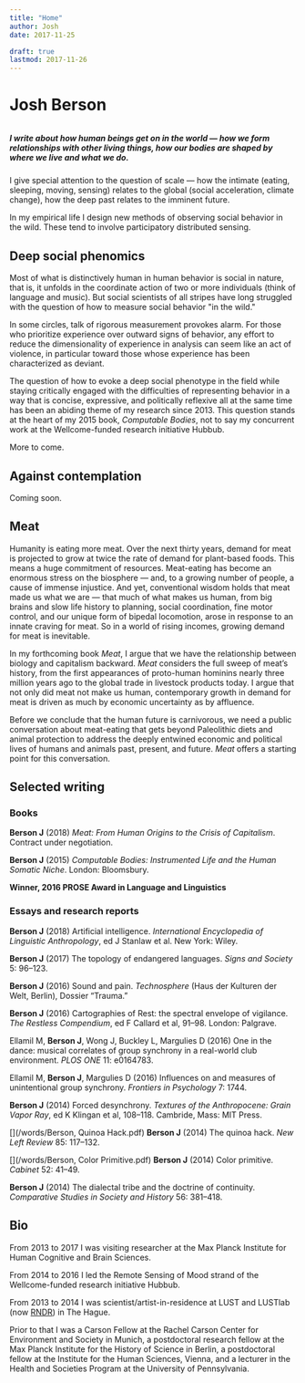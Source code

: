 ```yaml
---
title: "Home"
author: Josh
date: 2017-11-25

draft: true
lastmod: 2017-11-26
---
```


# Josh Berson

###### [<i class="fa fa-envelope-o" aria-hidden="true"></i>](mailto:josh@joshberson.net)

##### I write about how human beings get on in the world — how we form relationships with other living things, how our bodies are shaped by where we live and what we do.

I give special attention to the question of scale — how the intimate (eating, sleeping, moving, sensing) relates to the global (social acceleration, climate change), how the deep past relates to the imminent future.

In my empirical life I design new methods of observing social behavior in the wild. These tend to involve participatory distributed sensing.

## Deep social phenomics

Most of what is distinctively human in human behavior is social in nature, that is,
it unfolds in the coordinate action of two or more individuals (think of language and music).
But social scientists of all stripes have long struggled with the question of how
to measure social behavior "in the wild."

In some circles, talk of rigorous measurement provokes alarm.
For those who prioritize experience over outward signs of behavior, any effort to
reduce the dimensionality of experience in analysis can seem like an act of violence,
in particular toward those whose experience has been characterized as deviant.

The question of how to evoke a deep social phenotype in the field while staying
critically engaged with the difficulties of representing behavior in a way that is
concise, expressive, and politically reflexive all at the same time
has been an abiding theme of my research since 2013. This question stands at the heart
of my 2015 book, *Computable Bodies*, not to say my concurrent work at the Wellcome-funded
research initiative Hubbub.

More to come.

## Against contemplation

Coming soon.

## Meat

Humanity is eating more meat. Over the next thirty years, demand for meat is projected to grow at twice the rate of demand for plant-based foods. This means a huge commitment of resources. Meat-eating has become an enormous stress on the biosphere — and, to a growing number of people, a cause of immense injustice. And yet, conventional wisdom holds that meat made us what we are — that much of what makes us human, from big brains and slow life history to planning, social coordination, fine motor control, and our unique form of bipedal locomotion, arose in response to an innate craving for meat. So in a world of rising incomes, growing demand for meat is inevitable.

In my forthcoming book *Meat*, I argue that we have the relationship between biology and capitalism backward. *Meat* considers the full sweep of meat’s history, from the first appearances of proto-human hominins nearly three million years ago to the global trade in livestock products today. I argue that not only did meat not make us human, contemporary growth in demand for meat is driven as much by economic uncertainty as by affluence.

Before we conclude that the human future is carnivorous, we need a public conversation about meat-eating that gets beyond Paleolithic diets and animal protection to address the deeply entwined economic and political lives of humans and animals past, present, and future. *Meat* offers a starting point for this conversation.

## Selected writing

### Books

**Berson J**
(2018)
*Meat: From Human Origins to the Crisis of Capitalism*.
Contract under negotiation.

<span class="no">[<i class="fa fa-external-link" aria-hidden="true"></i>](http://www.bloomsbury.com/uk/computable-bodies-9781472527622/)</span>
**Berson J**
(2015)
*Computable Bodies: Instrumented Life and the Human Somatic Niche*.
London: Bloomsbury.

**Winner, 2016 PROSE Award in Language and Linguistics**

### Essays and research reports

**Berson J**
(2018)
Artificial intelligence. *International Encyclopedia of Linguistic Anthropology*, ed J Stanlaw et al. New York:
Wiley.

<span class="no">[<i class="fa fa-external-link" aria-hidden="true"></i>](http://www.journals.uchicago.edu/doi/full/10.1086/690621)</span>
**Berson J**
(2017)
The topology of endangered languages. *Signs and Society* 5: 96–123.

<span class="no">[<i class="fa fa-external-link" aria-hidden="true"></i>](https://goo.gl/Qn2HTI)</span>
**Berson J**
(2016)
Sound and pain. *Technosphere* (Haus der Kulturen der Welt, Berlin), Dossier “Trauma.”

<span class="no">[<i class="fa fa-external-link" aria-hidden="true"></i>](https://link.springer.com/chapter/10.1007/978-3-319-45264-7_11)</span>
**Berson J**
(2016)
Cartographies of Rest: the spectral envelope of vigilance. *The Restless Compendium*, ed F Callard et al,
91–98. London: Palgrave.

<span class="no">[<i class="fa fa-external-link" aria-hidden="true"></i>](https://doi.org/10.1371/journal.pone.0164783)</span>
Ellamil M, **Berson J**, Wong J, Buckley L, Margulies D
(2016)
One in the dance: musical correlates of group synchrony in a real-world club environment.
*PLOS ONE* 11: e0164783.

<span class="no">[<i class="fa fa-external-link" aria-hidden="true"></i>](https://doi.org/10.3389/fpsyg.2016.01744)</span>
Ellamil M, **Berson J**, Margulies D
(2016)
Influences on and measures of unintentional group synchrony.
*Frontiers in Psychology* 7: 1744.

<span class="no">[<i class="fa fa-external-link" aria-hidden="true"></i>](https://www.hkw.de/en/programm/projekte/2014/anthropozaenprojekt_ein_bericht/textures_of_the_anthropocene/2014_publikation_anthropozaen.php)</span>
**Berson J**
(2014)
Forced desynchrony. *Textures of the Anthropocene: Grain Vapor Ray*, ed K Klingan et al, 108–118.
Cambride, Mass: MIT Press.

<span class="no">[<i class="fa fa-external-link" aria-hidden="true"></i>](/words/Berson, Quinoa Hack.pdf)</span>
**Berson J**
(2014)
The quinoa hack. *New Left Review* 85: 117–132.

<span class="no">[<i class="fa fa-external-link" aria-hidden="true"></i>](/words/Berson, Color Primitive.pdf)</span>
**Berson J**
(2014)
Color primitive. *Cabinet* 52: 41–49.

<span class="no">[<i class="fa fa-external-link" aria-hidden="true"></i>](https://doi.org/10.1017/S0010417514000085)</span>
**Berson J**
(2014)
The dialectal tribe and the doctrine of continuity. *Comparative Studies in Society and History* 56: 381–418.

## Bio

From 2013 to 2017 I was visiting researcher at the Max Planck Institute for Human Cognitive and Brain Sciences.

From 2014 to 2016 I led the Remote Sensing of Mood strand of the Wellcome-funded research initiative Hubbub.

From 2013 to 2014 I was scientist/artist-in-residence at LUST and LUSTlab (now [RNDR](https://rndr.studio)) in The Hague.

Prior to that I was a Carson Fellow at the Rachel Carson Center for Environment and Society in Munich,
a postdoctoral research fellow at the Max Planck Institute for the History of Science in Berlin,
a postdoctoral fellow at the Institute for the Human Sciences, Vienna,
and a lecturer in the Health and Societies Program at the University of Pennsylvania.
